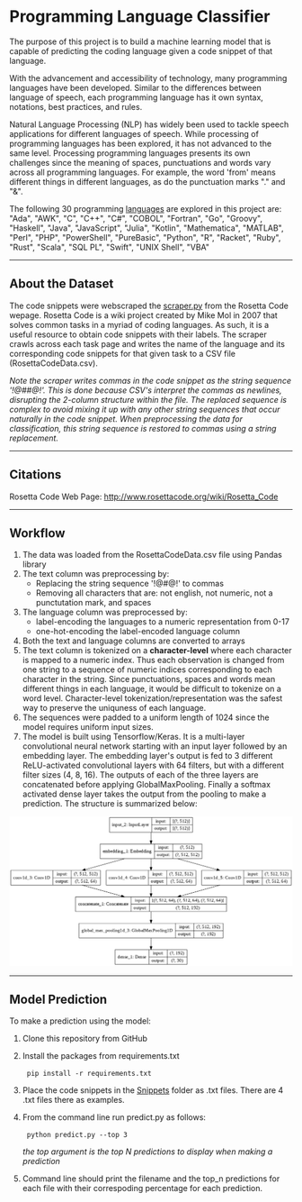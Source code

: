 # Programming Language Classifier

The purpose of this project is to build a machine learning model that is capable of predicting the coding language given a code snippet of that language.

With the advancement and accessibility of technology, many programming languages have been developed. Similar to the differences between language of speech, each programming language has it own syntax, notations, best practices, and rules.

Natural Language Processing (NLP) has widely been used to tackle speech applications for different languages of speech. While processing of programming languages has been explored, it has not advanced to the same level. Processing programming languages presents its own challenges since the meaning of spaces, punctuations and words vary across all programming languages. For example, the word 'from' means different things in different languages, as do the punctuation marks "." and "&".

The following 30 programming [languages](languages.json) are explored in this project are: "Ada", "AWK", "C", "C++", "C#", "COBOL", "Fortran", "Go", "Groovy", "Haskell", "Java", "JavaScript", "Julia", "Kotlin", "Mathematica", "MATLAB", "Perl", "PHP", "PowerShell", "PureBasic", "Python", "R", "Racket", "Ruby", "Rust", "Scala", "SQL PL", "Swift", "UNIX Shell", "VBA"

---

## About the Dataset

The code snippets were webscraped the [scraper.py](./scraper.py) from the Rosetta Code wepage. Rosetta Code is a wiki project created by Mike Mol in 2007 that solves common tasks in a myriad of coding languages. As such, it is a useful resource to obtain code snippets with their labels. The scraper crawls across each task page and writes the name of the language and its corresponding code snippets for that given task to a CSV file (RosettaCodeData.csv).

*Note the scraper writes commas in the code snippet as the string sequence '!@#$%^&&^%$#@!'. This is done because CSV's interpret the commas as newlines, disrupting the 2-column structure within the file. The replaced sequence is complex to avoid mixing it up with any other string sequences that occur naturally in the code snippet. When preprocessing the data for classification, this string sequence is restored to commas using a string replacement.*

---

## Citations

Rosetta Code Web Page: <http://www.rosettacode.org/wiki/Rosetta_Code>

---

## Workflow

1. The data was loaded from the RosettaCodeData.csv file using Pandas library
2. The text column was preprocessing by:
    - Replacing the string sequence '!@$%%^&&^%$#@!' to commas
    - Removing all characters that are: not english, not numeric, not a punctutation mark, and spaces
3. The language column was preprocessed by:
    - label-encoding the languages to a numeric representation from 0-17
    - one-hot-encoding the label-encoded language column
4. Both the text and language columns are converted to arrays
5. The text column is tokenized on a **character-level** where each character is mapped to a numeric index. Thus each observation is changed from one string to a sequence of numeric indices corresponding to each character in the string. Since punctuations, spaces and words mean different things in each language, it would be difficult to tokenize on a word level. Character-level tokenization/representation was the safest way to preserve the uniquness of each language.
6. The sequences were padded to a uniform length of 1024 since the model requires uniform input sizes.
7. The model is built using Tensorflow/Keras. It is a multi-layer convolutional neural network starting with an input layer followed by an embedding layer. The embedding layer's output is fed to 3 different ReLU-activated convolutional layers with 64 filters, but with a different filter sizes (4, 8, 16). The outputs of each of the three layers are concatenated before applying GlobalMaxPooling. Finally a softmax activated dense layer takes the output from the pooling to make a prediction. The structure is summarized below:

![Model Structure](./ModelStructure.PNG)

---

## Model Prediction

To make a prediction using the model:

1. Clone this repository from GitHub
2. Install the packages from requirements.txt

        pip install -r requirements.txt

3. Place the code snippets in the [Snippets](./Snippets) folder as .txt files. There are 4 .txt files there as examples.
4. From the command line run predict.py as follows:

        python predict.py --top 3

    *the top argument is the top N predictions to display when making a prediction*

5. Command line should print the filename and the top_n predictions for each file with their correspoding percentage for each prediction.
